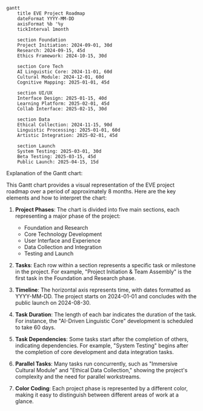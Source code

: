 

```mermaid
gantt
    title EVE Project Roadmap
    dateFormat YYYY-MM-DD
    axisFormat %b '%y
    tickInterval 1month

    section Foundation
    Project Initiation: 2024-09-01, 30d
    Research: 2024-09-15, 45d
    Ethics Framework: 2024-10-15, 30d

    section Core Tech
    AI Linguistic Core: 2024-11-01, 60d
    Cultural Module: 2024-12-01, 60d
    Cognitive Mapping: 2025-01-01, 45d

    section UI/UX
    Interface Design: 2025-01-15, 40d
    Learning Platform: 2025-02-01, 45d
    Collab Interface: 2025-02-15, 30d

    section Data
    Ethical Collection: 2024-11-15, 90d
    Linguistic Processing: 2025-01-01, 60d
    Artistic Integration: 2025-02-01, 45d

    section Launch
    System Testing: 2025-03-01, 30d
    Beta Testing: 2025-03-15, 45d
    Public Launch: 2025-04-15, 15d
```

Explanation of the Gantt chart:

This Gantt chart provides a visual representation of the EVE project roadmap over a period of approximately 8 months. Here are the key elements and how to interpret the chart:

1. **Project Phases**: The chart is divided into five main sections, each representing a major phase of the project:
   - Foundation and Research
   - Core Technology Development
   - User Interface and Experience
   - Data Collection and Integration
   - Testing and Launch

2. **Tasks**: Each row within a section represents a specific task or milestone in the project. For example, "Project Initiation & Team Assembly" is the first task in the Foundation and Research phase.

3. **Timeline**: The horizontal axis represents time, with dates formatted as YYYY-MM-DD. The project starts on 2024-01-01 and concludes with the public launch on 2024-08-30.

4. **Task Duration**: The length of each bar indicates the duration of the task. For instance, the "AI-Driven Linguistic Core" development is scheduled to take 60 days.

5. **Task Dependencies**: Some tasks start after the completion of others, indicating dependencies. For example, "System Testing" begins after the completion of core development and data integration tasks.

6. **Parallel Tasks**: Many tasks run concurrently, such as "Immersive Cultural Module" and "Ethical Data Collection," showing the project's complexity and the need for parallel workstreams.

7. **Color Coding**: Each project phase is represented by a different color, making it easy to distinguish between different areas of work at a glance.
